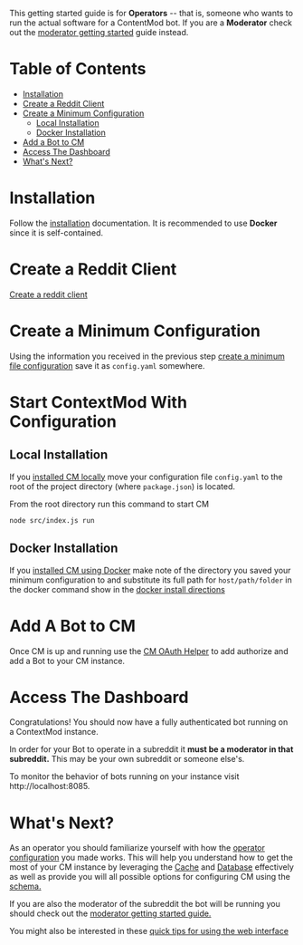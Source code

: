 This getting started guide is for **Operators** -- that is, someone who wants to run the actual software for a ContentMod bot. If you are a **Moderator** check out the [moderator getting started](/docs/gettingStartedMod.md) guide instead.

# Table of Contents

* [Installation](#installation)
* [Create a Reddit Client](#create-a-reddit-client)
* [Create a Minimum Configuration](#create-a-minimum-configuration)
  * [Local Installation](#local-installation)
  * [Docker Installation](#docker-installation)
* [Add a Bot to CM](#add-a-bot-to-cm)
* [Access The Dashboard](#access-the-dashboard)
* [What's Next?](#whats-next)

# Installation

Follow the [installation](/docs/operator/installation.md) documentation. It is recommended to use **Docker** since it is self-contained.

# Create a Reddit Client

[Create a reddit client](/docs/operator/README.md#provisioning-a-reddit-client)

# Create a Minimum Configuration

Using the information you received in the previous step [create a minimum file configuration](/docs/operator/configuration.md#minimum-configuration) save it as `config.yaml` somewhere.

# Start ContextMod With Configuration

## Local Installation

If you [installed CM locally](/docs/installation.md#locally) move your configuration file `config.yaml` to the root of the project directory (where `package.json`) is located.

From the root directory run this command to start CM

```
node src/index.js run
```

## Docker Installation

If you [installed CM using Docker](/docs/installation.md#docker-recommended) make note of the directory you saved your minimum configuration to and substitute its full path for `host/path/folder` in the docker command show in the [docker install directions](/docs/operator/installation.md#docker-recommended)

# Add A Bot to CM

Once CM is up and running use the [CM OAuth Helper](/docs/operator/addingBot.md#cm-oauth-helper-recommended) to add authorize and add a Bot to your CM instance.

# Access The Dashboard

Congratulations! You should now have a fully authenticated bot running on a ContextMod instance.

In order for your Bot to operate in a subreddit it **must be a moderator in that subreddit.** This may be your own subreddit or someone else's.

To monitor the behavior of bots running on your instance visit http://localhost:8085.

# What's Next?

As an operator you should familiarize yourself with how the [operator configuration](/docs/operator/configuration.md) you made works. This will help you understand how to get the most of your CM instance by leveraging the [Cache](/docs/oeprator/caching.md) and [Database](/docs/operator/database.md) effectively as well as provide you will all possible options for configuring CM using the [schema.](https://json-schema.app/view/%23?url=https%3A%2F%2Fraw.githubusercontent.com%2FFoxxMD%2Fcontext-mod%2Fmaster%2Fsrc%2FSchema%2FOperatorConfig.json)

If you are also the moderator of the subreddit the bot will be running you should check out the [moderator getting started guide.](/docs/gettingStartedMod.md#setup-wiki-page)

You might also be interested in these [quick tips for using the web interface](/docs/webInterface.md)
